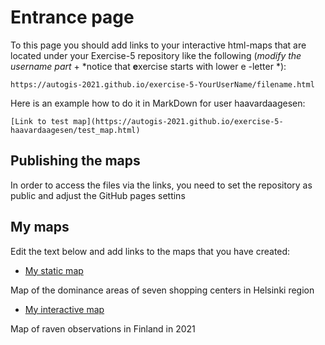 # Entrance page

To this page you should add links to your interactive html-maps that are located under your Exercise-5 repository like the following (*modify the username part* + *notice that **e**xercise starts with lower e -letter *):

 `https://autogis-2021.github.io/exercise-5-YourUserName/filename.html`

Here is an example how to do it in MarkDown for user haavardaagesen:

```
[Link to test map](https://autogis-2021.github.io/exercise-5-haavardaagesen/test_map.html)
```
## Publishing the maps 

In order to access the files via the links, you need to set the repository as public and adjust the GitHub pages settins

## My maps

Edit the text below and add links to the maps that you have created:

 - [My static map](https://autogis-2021.github.io/exercise-5-irisaalto/docs/dominance_areas_roads.png)

Map of the dominance areas of seven shopping centers in Helsinki region

 
 - [My interactive map](https://autogis-2021.github.io/exercise-5-irisaalto/docs/ravens.html)

Map of raven observations in Finland in 2021

